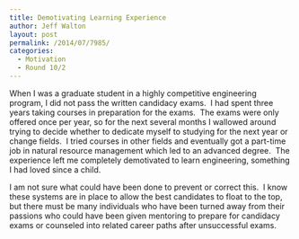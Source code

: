 ```yaml
---
title: Demotivating Learning Experience
author: Jeff Walton
layout: post
permalink: /2014/07/7985/
categories:
  - Motivation
  - Round 10/2
---
```

When I was a graduate student in a highly competitive engineering program, I did not pass the written candidacy exams.  I had spent three years taking courses in preparation for the exams.  The exams were only offered once per year, so for the next several months I wallowed around trying to decide whether to dedicate myself to studying for the next year or change fields.  I tried courses in other fields and eventually got a part-time job in natural resource management which led to an advanced degree.  The experience left me completely demotivated to learn engineering, something I had loved since a child.

I am not sure what could have been done to prevent or correct this.  I know these systems are in place to allow the best candidates to float to the top, but there must be many individuals who have been turned away from their passions who could have been given mentoring to prepare for candidacy exams or counseled into related career paths after unsuccessful exams.